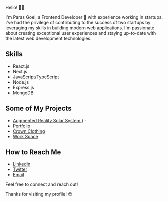Hello! 👋👋

I'm Paras Goel, a Frontend Developer 🚀 with experience working in startups. I've had the privilege of contributing to the success of two startups by leveraging my skills in building modern web applications. I'm passionate about creating exceptional user experiences and staying up-to-date with the latest web development technologies.

## Skills

- React.js
- Next.js
- JavaScript/TypeScript
- Node.js
- Express.js
- MongoDB

## Some of My Projects

- [Augmented Reality Solar System ](https://github.com/goelparas/Smash-Food)) -  
- [Portfolio](https://goelparas.tech) 
- [Crown Clothing](https://lustrous-travesseiro-6d2745.netlify.app/)
- [Work Space ](https://woorkspaacee.netlify.app/) 

## How to Reach Me
- [LinkedIn](www.linkedin.com/in/goelparas01)
- [Twitter](https://twitter.com/parasgoelL)
- [Email](mailto:paras.work101@gmail.com)

Feel free to connect and reach out!

Thanks for visiting my profile! 😊
